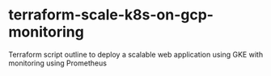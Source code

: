 # terraform-scale-k8s-on-gcp-monitoring
Terraform script outline to deploy a scalable web application using GKE with monitoring using Prometheus
